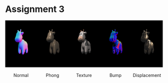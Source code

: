 # Assignment 3

<!-- markdownlint-disable MD033 MD045 -->
<div style="display: flex; justify-content: space-between; align-items: flex-start;">
  <div style="text-align: center;">
    <img src="images/normal.png" style="height: 150px; width:150px;" />
    <p>Normal</p>
  </div>
  <div style="text-align: center;">
    <img src="images/phong.png" style="height: 150px; width:150px;" />
    <p>Phong</p>
  </div>
  <div style="text-align: center;">
    <img src="images/texture.png" style="height: 150px; width:150px;" />
    <p>Texture</p>
  </div>
  <div style="text-align: center;">
    <img src="images/bump.png" style="height: 150px; width:150px;" />
    <p>Bump</p>
  </div>
  <div style="text-align: center;">
    <img src="images/displacement.png" style="height: 150px; width:150px;" />
    <p>Displacement</p>
  </div>
</div>
